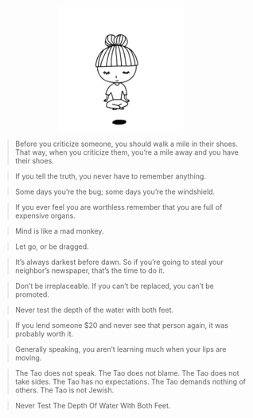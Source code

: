 <p align="center">
  <a href="https://github.com/mgks/zen"><img width="250" src="https://raw.githubusercontent.com/mgks/mgks/main/res/zen.gif" ref="Zen by QTQR8R - http://www.ivyiby.com/zen"></a>
</p>

> Before you criticize someone, you should walk a mile in their shoes. That way, when you criticize them, you’re a mile away and you have their shoes.

> If you tell the truth, you never have to remember anything.

> Some days you’re the bug; some days you’re the windshield.

> If you ever feel you are worthless remember that you are full of expensive organs.

> Mind is like a mad monkey.

> Let go, or be dragged.

> It’s always darkest before dawn. So if you’re going to steal your neighbor’s newspaper, that’s the time to do it.

> Don’t be irreplaceable. If you can’t be replaced, you can’t be promoted.

> Never test the depth of the water with both feet.

> If you lend someone $20 and never see that person again, it was probably worth it.

> Generally speaking, you aren’t learning much when your lips are moving.

> The Tao does not speak. The Tao does not blame. The Tao does not take sides. The Tao has no expectations. The Tao demands nothing of others. The Tao is not Jewish.

> Never Test The Depth Of Water With Both Feet.
